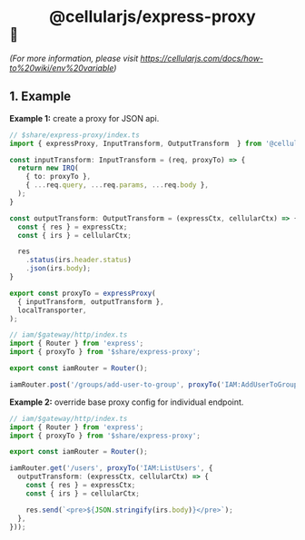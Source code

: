 # <div align="center">@cellularjs/express-proxy</div><sub>🐘</sub>

_(For more information, please visit https://cellularjs.com/docs/how-to%20wiki/env%20variable)_

## 1. Example
**Example 1:** create a proxy for JSON api.
```ts
// $share/express-proxy/index.ts
import { expressProxy, InputTransform, OutputTransform  } from '@cellularjs/express-proxy';

const inputTransform: InputTransform = (req, proxyTo) => {
  return new IRQ(
    { to: proxyTo },
    { ...req.query, ...req.params, ...req.body },
  );
}

const outputTransform: OutputTransform = (expressCtx, cellularCtx) => {
  const { res } = expressCtx;
  const { irs } = cellularCtx;

  res
    .status(irs.header.status)
    .json(irs.body);
}

export const proxyTo = expressProxy(
  { inputTransform, outputTransform },
  localTransporter,
);
```

```ts
// iam/$gateway/http/index.ts
import { Router } from 'express';
import { proxyTo } from '$share/express-proxy';

export const iamRouter = Router();

iamRouter.post('/groups/add-user-to-group', proxyTo('IAM:AddUserToGroup'));
```

**Example 2:** override base proxy config for individual endpoint.
```ts
// iam/$gateway/http/index.ts
import { Router } from 'express';
import { proxyTo } from '$share/express-proxy';

export const iamRouter = Router();

iamRouter.get('/users', proxyTo('IAM:ListUsers', {
  outputTransform: (expressCtx, cellularCtx) => {
    const { res } = expressCtx;
    const { irs } = cellularCtx;

    res.send(`<pre>${JSON.stringify(irs.body)}</pre>`);
  },
}));
```